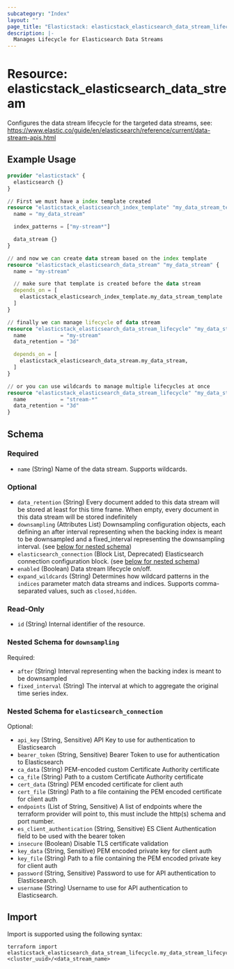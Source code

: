 ```yaml
---
subcategory: "Index"
layout: ""
page_title: "Elasticstack: elasticstack_elasticsearch_data_stream_lifecycle Resource"
description: |-
  Manages Lifecycle for Elasticsearch Data Streams
---
```


# Resource: elasticstack_elasticsearch_data_stream

Configures the data stream lifecycle for the targeted data streams, see: https://www.elastic.co/guide/en/elasticsearch/reference/current/data-stream-apis.html

## Example Usage

```terraform
provider "elasticstack" {
  elasticsearch {}
}

// First we must have a index template created
resource "elasticstack_elasticsearch_index_template" "my_data_stream_template" {
  name = "my_data_stream"

  index_patterns = ["my-stream*"]

  data_stream {}
}

// and now we can create data stream based on the index template
resource "elasticstack_elasticsearch_data_stream" "my_data_stream" {
  name = "my-stream"

  // make sure that template is created before the data stream
  depends_on = [
    elasticstack_elasticsearch_index_template.my_data_stream_template
  ]
}

// finally we can manage lifecycle of data stream
resource "elasticstack_elasticsearch_data_stream_lifecycle" "my_data_stream_lifecycle" {
  name           = "my-stream"
  data_retention = "3d"

  depends_on = [
    elasticstack_elasticsearch_data_stream.my_data_stream,
  ]
}

// or you can use wildcards to manage multiple lifecycles at once
resource "elasticstack_elasticsearch_data_stream_lifecycle" "my_data_stream_lifecycle_multiple" {
  name           = "stream-*"
  data_retention = "3d"
}
```

<!-- schema generated by tfplugindocs -->
## Schema

### Required

- `name` (String) Name of the data stream. Supports wildcards.

### Optional

- `data_retention` (String) Every document added to this data stream will be stored at least for this time frame. When empty, every document in this data stream will be stored indefinitely
- `downsampling` (Attributes List) Downsampling configuration objects, each defining an after interval representing when the backing index is meant to be downsampled and a fixed_interval representing the downsampling interval. (see [below for nested schema](#nestedatt--downsampling))
- `elasticsearch_connection` (Block List, Deprecated) Elasticsearch connection configuration block. (see [below for nested schema](#nestedblock--elasticsearch_connection))
- `enabled` (Boolean) Data stream lifecycle on/off.
- `expand_wildcards` (String) Determines how wildcard patterns in the `indices` parameter match data streams and indices. Supports comma-separated values, such as `closed,hidden`.

### Read-Only

- `id` (String) Internal identifier of the resource.

<a id="nestedatt--downsampling"></a>
### Nested Schema for `downsampling`

Required:

- `after` (String) Interval representing when the backing index is meant to be downsampled
- `fixed_interval` (String) The interval at which to aggregate the original time series index.


<a id="nestedblock--elasticsearch_connection"></a>
### Nested Schema for `elasticsearch_connection`

Optional:

- `api_key` (String, Sensitive) API Key to use for authentication to Elasticsearch
- `bearer_token` (String, Sensitive) Bearer Token to use for authentication to Elasticsearch
- `ca_data` (String) PEM-encoded custom Certificate Authority certificate
- `ca_file` (String) Path to a custom Certificate Authority certificate
- `cert_data` (String) PEM encoded certificate for client auth
- `cert_file` (String) Path to a file containing the PEM encoded certificate for client auth
- `endpoints` (List of String, Sensitive) A list of endpoints where the terraform provider will point to, this must include the http(s) schema and port number.
- `es_client_authentication` (String, Sensitive) ES Client Authentication field to be used with the bearer token
- `insecure` (Boolean) Disable TLS certificate validation
- `key_data` (String, Sensitive) PEM encoded private key for client auth
- `key_file` (String) Path to a file containing the PEM encoded private key for client auth
- `password` (String, Sensitive) Password to use for API authentication to Elasticsearch.
- `username` (String) Username to use for API authentication to Elasticsearch.

## Import

Import is supported using the following syntax:

```shell
terraform import elasticstack_elasticsearch_data_stream_lifecycle.my_data_stream_lifecycle <cluster_uuid>/<data_stream_name>
```
